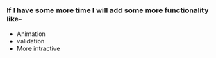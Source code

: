 ### If I have some more time I will add some more functionality like-
- Animation 
- validation
- More intractive 
